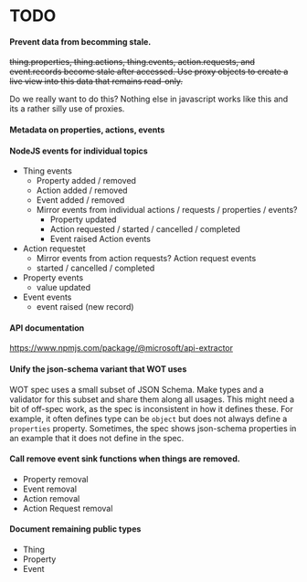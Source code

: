 # TODO

#### Prevent data from becomming stale.

~~thing.properties, thing.actions, thing.events, action.requests, and event.records become stale after accessed.
Use proxy objects to create a live view into this data that remains read-only.~~

Do we really want to do this? Nothing else in javascript works like this and its a rather
silly use of proxies.

#### Metadata on properties, actions, events

#### NodeJS events for individual topics

- Thing events
  - Property added / removed
  - Action added / removed
  - Event added / removed
  - Mirror events from individual actions / requests / properties / events?
    - Property updated
    - Action requested / started / cancelled / completed
    - Event raised
      Action events
- Action requestet
  - Mirror events from action requests?
    Action request events
  - started / cancelled / completed
- Property events
  - value updated
- Event events
  - event raised (new record)

#### API documentation

https://www.npmjs.com/package/@microsoft/api-extractor

#### Unify the json-schema variant that WOT uses

WOT spec uses a small subset of JSON Schema. Make types and a validator
for this subset and share them along all usages.
This might need a bit of off-spec work, as the spec is inconsistent in how it defines
these. For example, it often defines type can be `object` but does not always define a `properties` property.
Sometimes, the spec shows json-schema properties in an example that it does not define in the spec.

#### Call remove event sink functions when things are removed.

- Property removal
- Event removal
- Action removal
- Action Request removal

#### Document remaining public types

- Thing
- Property
- Event
